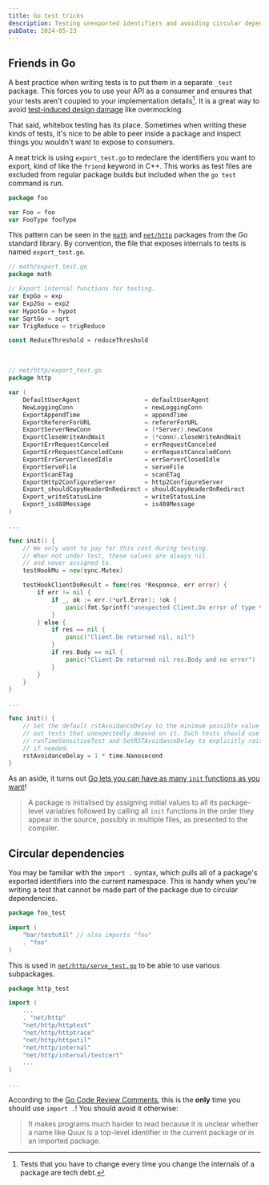```yaml
---
title: Go test tricks
description: Testing unexported identifiers and avoiding circular dependencies
pubDate: 2024-05-23
---
```


## Friends in Go

A best practice when writing tests is to put them in a separate `_test` package.
This forces you to use your API as a consumer and ensures that your tests aren't coupled to your implementation details[^1].
It is a great way to avoid [test-induced design damage](https://www.tedinski.com/2018/10/09/relationship-induction-and-tests.html) like overmocking.

[^1]: Tests that you have to change every time you change the internals of a package are tech debt.

That said, whitebox testing has its place.
Sometimes when writing these kinds of tests, it's nice to be able to peer inside a package and inspect things you wouldn't want to expose to consumers.

A neat trick is using `export_test.go` to redeclare the identifiers you want to export, kind of like the `friend` keyword in C++.
This works as test files are excluded from regular package builds but included when the `go test` command is run.

```go
package foo

var Foo = foo
var FooType fooType
```

This pattern can be seen in the [`math`](https://github.com/golang/go/blob/master/src/math/export_test.go) and [`net/http`](https://github.com/golang/go/blob/master/src/net/http/export_test.go) packages from the Go standard library.
By convention, the file that exposes internals to tests is named `export_test.go`.

```go
// math/export_test.go
package math

// Export internal functions for testing.
var ExpGo = exp
var Exp2Go = exp2
var HypotGo = hypot
var SqrtGo = sqrt
var TrigReduce = trigReduce

const ReduceThreshold = reduceThreshold
```

<br>

```go
// net/http/export_test.go
package http

var (
	DefaultUserAgent                  = defaultUserAgent
	NewLoggingConn                    = newLoggingConn
	ExportAppendTime                  = appendTime
	ExportRefererForURL               = refererForURL
	ExportServerNewConn               = (*Server).newConn
	ExportCloseWriteAndWait           = (*conn).closeWriteAndWait
	ExportErrRequestCanceled          = errRequestCanceled
	ExportErrRequestCanceledConn      = errRequestCanceledConn
	ExportErrServerClosedIdle         = errServerClosedIdle
	ExportServeFile                   = serveFile
	ExportScanETag                    = scanETag
	ExportHttp2ConfigureServer        = http2ConfigureServer
	Export_shouldCopyHeaderOnRedirect = shouldCopyHeaderOnRedirect
	Export_writeStatusLine            = writeStatusLine
	Export_is408Message               = is408Message
)

...

func init() {
	// We only want to pay for this cost during testing.
	// When not under test, these values are always nil
	// and never assigned to.
	testHookMu = new(sync.Mutex)

	testHookClientDoResult = func(res *Response, err error) {
		if err != nil {
			if _, ok := err.(*url.Error); !ok {
				panic(fmt.Sprintf("unexpected Client.Do error of type %T; want *url.Error", err))
			}
		} else {
			if res == nil {
				panic("Client.Do returned nil, nil")
			}
			if res.Body == nil {
				panic("Client.Do returned nil res.Body and no error")
			}
		}
	}
}

...

func init() {
	// Set the default rstAvoidanceDelay to the minimum possible value to shake
	// out tests that unexpectedly depend on it. Such tests should use
	// runTimeSensitiveTest and SetRSTAvoidanceDelay to explicitly raise the delay
	// if needed.
	rstAvoidanceDelay = 1 * time.Nanosecond
}
```

As an aside, it turns out [Go lets you can have as many `init` functions as you want](https://go.dev/ref/spec#Package_initialization)!

> A package is initialised by assigning initial values to all its package-level variables followed by calling all `init` functions in the order they appear in the source, possibly in multiple files, as presented to the compiler.

## Circular dependencies

You may be familiar with the `import .` syntax, which pulls all of a package's exported identifiers into the current namespace.
This is handy when you're writing a test that cannot be made part of the package due to circular dependencies.

```go
package foo_test

import (
    "bar/testutil" // also imports "foo"
    . "foo"
)
```

This is used in [`net/http/serve_test.go`](https://cs.opensource.google/go/go/+/master:src/net/http/serve_test.go) to be able to use various subpackages.

```go
package http_test

import (
    ...
    . "net/http"
    "net/http/httptest"
    "net/http/httptrace"
    "net/http/httputil"
    "net/http/internal"
    "net/http/internal/testcert"
    ...
)

...
```

According to the [Go Code Review Comments](https://go.dev/wiki/CodeReviewComments#import-dot), this is the **only** time you should use `import .`!
You should avoid it otherwise:

> It makes programs much harder to read because it is unclear whether a name like Quux is a top-level identifier in the current package or in an imported package.
